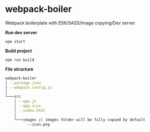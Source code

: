 # webpack-boiler

Webpack boilerplate with ES6/SASS/Image copying/Dev server

**Run dev server**

    npm start
    
**Build project**

    npm run build

**File structure**

```bash
webpack-boiler
│ --package.json
│ --webpack.config.js
│
└───src
    │ --app.js
    │ --app.scss
    │ --index.html
    │
    └───images // images folder will be fully copied by default
          --icon.png
```

